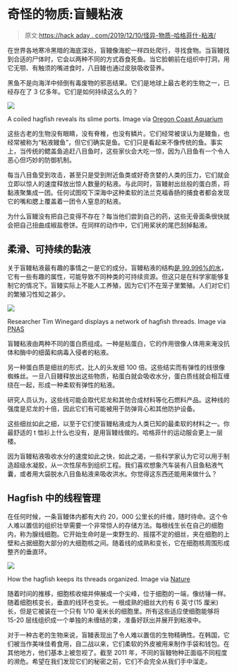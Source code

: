 # 奇怪的物质:盲鳗粘液

> 原文:[https://hack aday . com/2019/12/10/怪异-物质-哈格菲什-粘液/](https://hackaday.com/2019/12/10/weird-substances-hagfish-slime/)

在世界各地寒冷黑暗的海底深处，盲鳗像海蛇一样四处爬行，寻找食物。当盲鳗找到合适的尸体时，它会以两种不同的方式吞食死鱼。当它脸朝前在组织中打洞，用它无颚、有触须的嘴进食时，八目鳗也通过皮肤吸收营养。

黑鱼不是向海洋中倾倒有毒废物的邪恶结果。它们是地球上最古老的生物之一，已经存在了 3 亿多年。它们是如何持续这么久的？

[![](../Images/a5496dd53721645d257730af4a94e5a1.png)](https://hackaday.com/wp-content/uploads/2019/11/hagfish-holes-cropped.png)

A coiled hagfish reveals its slime ports. Image via [Oregon Coast Aquarium](https://aquarium.org/tag/hagfish/)

这些古老的生物没有眼睛，没有脊椎，也没有鳞片。它们经常被误认为是鳗鱼，也经常被称为“粘液鳗鱼”，但它们确实是鱼。它们只是看起来不像传统的鱼。事实上，当传统的鳃盖鱼追赶八目鱼时，这些家伙会大吃一惊，因为八目鱼有一个令人恶心但巧妙的防御机制。

每当八目鱼受到攻击，甚至只是受到附近鱼类或好奇贪婪的人类的压力，它们就会立即以惊人的速度释放出惊人数量的粘液。与此同时，盲鳗射出丝般的蛋白质，将黏液聚集成一团。任何试图咬下深海中这种柔软的法兰克福香肠的捕食者都会发现它的嘴和腮上覆盖着一团令人窒息的粘液。

为什么盲鳗没有把自己变得不存在？每当他们尝到自己的药，这些无骨面条很快就会把自己扭曲成椒盐卷饼。在同样的动作中，它们用桨状的尾巴刮掉黏液。

## 柔滑、可持续的黏液

关于盲鳗粘液最有趣的事情之一是它的成分。盲鳗粘液的结构[是 99.996%的水](https://jeb.biologists.org/content/208/24/4613)，它有一些有趣的属性，可能导致不同种类的可持续资源。但这只是在科学家能够复制它的情况下。盲鳗实际上不能人工养殖，因为它们不在笼子里繁殖。人们对它们的繁殖习性知之甚少。

[![](../Images/fda643769d1346b60d41c6e1df2a166f.png)](https://hackaday.com/wp-content/uploads/2019/11/hagfish-threads.png)

Researcher Tim Winegard displays a network of hagfish threads. Image via [PNAS](https://www.pnas.org/content/113/26/7005)

盲鳗粘液由两种不同的蛋白质组成。一种是粘蛋白，它的作用很像人体用来淹没抗体和酶中的细菌和病毒入侵者的粘液。

另一种蛋白质是细丝的形式，比人的头发细 100 倍。这些结实而有弹性的线很像蜘蛛丝。一旦八目鳗释放出这些物质，粘蛋白就会吸收水分，蛋白质线就会相互缠绕在一起，形成一种柔软有弹性的粘液。

研究人员认为，这些线可能会取代尼龙和其他合成材料等化石燃料产品。这种线的强度是尼龙的十倍，因此它们有可能被用于防弹背心和其他防护设备。

这些细丝如此之细，以至于它们使盲鳗粘液成为人类已知的最柔软的材料之一。你最舒适的 t 恤衫上什么也没有，是用盲鳗线做的。哈格菲什的运动服会更上一层楼。

因为盲鳗粘液吸收水分的速度如此之快，如此之渴，一些科学家认为它可以用于制造超级水凝胶，从一次性尿布到组织工程。我们喜欢想象汽车装有八目鱼粘液气囊，或者用大袋脱水八目鱼粘液来吸收洪水。你觉得这东西还能用来做什么？

## Hagfish 中的线程管理

在任何时候，一条盲鳗体内都有大约 20，000 公里长的纤维，随时待命。这个令人难以置信的组织壮举需要一个非常惊人的存储方法。每根线生长在自己的细胞内，称为腺线细胞。它开始生命时是一束野生的、摇摆不定的细丝，夹在细胞的上壁和占据细胞大部分的大细胞核之间。随着线的成熟和变长，它在细胞核周围形成整齐的垂直环。

[![](../Images/c35262fe9bb445895fabc578ebc14d71.png)](https://hackaday.com/wp-content/uploads/2019/11/winegard-hagfish-threads-easter-egg.png)

How the hagfish keeps its threads organized. Image via [Nature](https://www.nature.com/articles/ncomms4534)

随着时间的推移，细胞核收缩并伸展成一个尖峰，位于细胞的一端，像纺锤一样。随着细胞核变长，垂直的线环也变长。一根成熟的细丝大约有 6 英寸(15 厘米)长，但是它被装在一个只有 1/10 毫米长的细胞里。所有这些适应使细胞能够将 15-20 层线组织成一个单独的未缠结的束，准备好跃出并展开到粘液中。

对于一种古老的生物来说，盲鳗表现出了令人难以置信的生物精确性。在韩国，它们被当作美味佳肴食用，自二战以来，它们柔软的外皮被用来制作手袋和钱包。在其他地方，他们基本上被忽视了。截至 2011 年，不同的盲鳗物种正面临不同程度的濒危。希望在我们发现它们的秘密之前，它们不会完全从我们手中溜走。